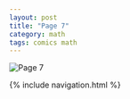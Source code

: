 ```yaml
---
layout: post
title: "Page 7"
category: math
tags: comics math
---
```


![Page 7](/assets/mathcomic/7.png)

{% include navigation.html %}
